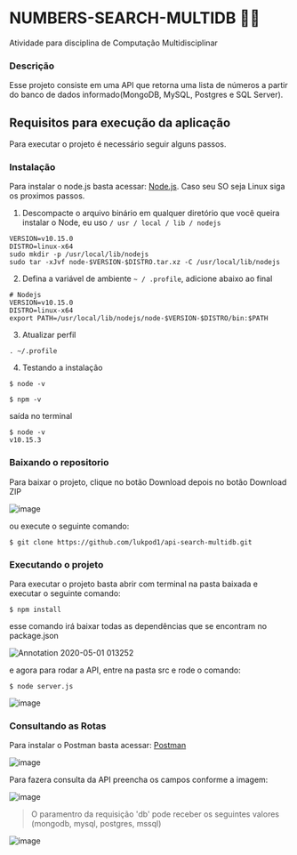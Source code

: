 # NUMBERS-SEARCH-MULTIDB 👨‍💻

Atividade para disciplina de Computação Multidisciplinar

### Descrição

Esse projeto consiste em uma API que retorna uma lista de números a partir do banco de dados informado(MongoDB, MySQL, Postgres e SQL Server).

## Requisitos para execução da aplicação

Para executar o projeto é necessário seguir alguns passos.

### Instalação

Para instalar o node.js basta acessar: [Node.js](https://nodejs.org/en//). Caso seu SO seja Linux siga os proximos passos.

1. Descompacte o arquivo binário em qualquer diretório que você queira instalar o Node, 
eu uso  ```/ usr / local / lib / nodejs```

```
VERSION=v10.15.0
DISTRO=linux-x64
sudo mkdir -p /usr/local/lib/nodejs
sudo tar -xJvf node-$VERSION-$DISTRO.tar.xz -C /usr/local/lib/nodejs 
```

2. Defina a variável de ambiente ```~ / .profile```, adicione abaixo ao final

```
# Nodejs
VERSION=v10.15.0
DISTRO=linux-x64
export PATH=/usr/local/lib/nodejs/node-$VERSION-$DISTRO/bin:$PATH
```

3. Atualizar perfil

```
. ~/.profile
```

4. Testando a instalação

```
$ node -v
```

```
$ npm -v
```

saída no terminal

```
$ node -v
v10.15.3
```

### Baixando o repositorio

Para baixar o projeto, clique no botão Download depois no botão Download ZIP 

![image](https://user-images.githubusercontent.com/30981427/80781880-6796d380-8b4a-11ea-9207-393f704db250.png)


ou execute o seguinte comando:

```
$ git clone https://github.com/lukpod1/api-search-multidb.git
```

### Executando o projeto

Para executar o projeto basta abrir com terminal na pasta baixada e executar o seguinte comando:
```
$ npm install
```
esse comando irá baixar todas as dependências que se encontram no package.json

![Annotation 2020-05-01 013252](https://user-images.githubusercontent.com/30981427/80782258-bd1fb000-8b4b-11ea-8e84-fcb7ce017be4.png)

e agora para rodar a API, entre na pasta src e rode o comando:

```
$ node server.js
```

![image](https://user-images.githubusercontent.com/30981427/80782755-cdd12580-8b4d-11ea-8ed0-d7b438692359.png)


### Consultando as Rotas

Para instalar o Postman basta acessar: [Postman](https://www.postman.com/downloads/)

![image](https://user-images.githubusercontent.com/30981427/80783110-00c7e900-8b4f-11ea-9b40-fbf463aba045.png)

Para fazera consulta da API preencha os campos conforme a imagem:

![image](https://user-images.githubusercontent.com/30981427/80783481-581a8900-8b50-11ea-92e3-ae7c3333d417.png)

> O paramentro da requisição 'db' pode receber os seguintes valores (mongodb, mysql, postgres, mssql)

![image](https://user-images.githubusercontent.com/30981427/80783641-c95a3c00-8b50-11ea-8028-4cce22473b54.png)
